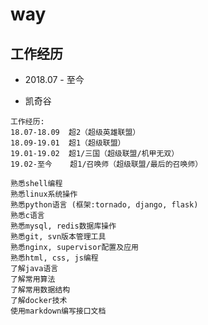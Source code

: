 # way


## 工作经历

- 2018.07 - 至今

- 凯奇谷

```
工作经历:
18.07-18.09  超2（超级英雄联盟）
18.09-19.01  超1（超级联盟）
19.01-19.02  超1/三国（超级联盟/机甲无双）
19.02-至今    超1/召唤师（超级联盟/最后的召唤师）
```

```
熟悉shell编程
熟悉linux系统操作
熟悉python语言 (框架:tornado, django, flask)
熟悉c语言
熟悉mysql, redis数据库操作
熟悉git, svn版本管理工具
熟悉nginx, supervisor配置及应用
熟悉html, css, js编程
了解java语言
了解常用算法
了解常用数据结构
了解docker技术
使用markdown编写接口文档
```
